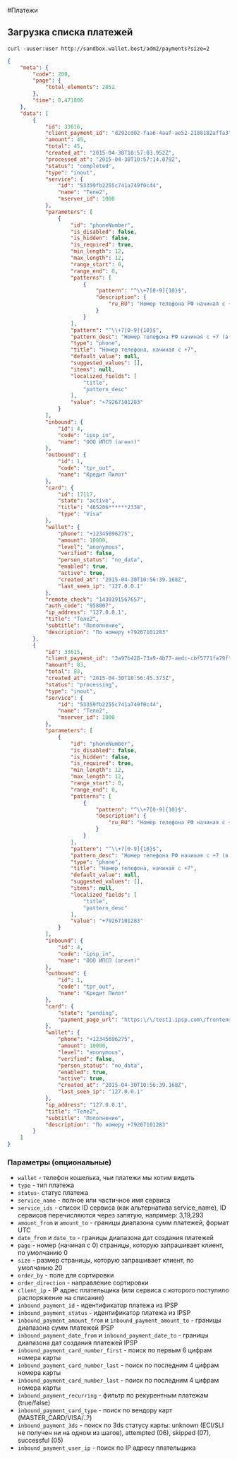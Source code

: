 #Платежи

## Загрузка списка платежей

```shell
curl -uuser:user http://sandbox.wallet.best/adm2/payments?size=2
```

```json
{
    "meta": {
        "code": 200,
        "page": {
            "total_elements": 2852
        },
        "time": 0.471806
    },
    "data": [
        {
            "id": 33616,
            "client_payment_id": "d292cd02-faa6-4aaf-ae52-2188182affa3",
            "amount": 45,
            "total": 45,
            "created_at": "2015-04-30T10:57:03.952Z",
            "processed_at": "2015-04-30T10:57:14.079Z",
            "status": "completed",
            "type": "inout",
            "service": {
                "id": "53359fb2255c741a749f0c44",
                "name": "Теле2",
                "mserver_id": 1000
            },
            "parameters": [
                {
                    "id": "phoneNumber",
                    "is_disabled": false,
                    "is_hidden": false,
                    "is_required": true,
                    "min_length": 12,
                    "max_length": 12,
                    "range_start": 0,
                    "range_end": 0,
                    "patterns": [
                        {
                            "pattern": "^\\+7[0-9]{10}$",
                            "description": {
                                "ru_RU": "Номер телефона РФ начиная с +7 (в международном формате). Например, +79261112233"
                            }
                        }
                    ],
                    "pattern": "^\\+7[0-9]{10}$",
                    "pattern_desc": "Номер телефона РФ начиная с +7 (в международном формате). Например, +79261112233",
                    "type": "phone",
                    "title": "Номер телефона, начиная с +7",
                    "default_value": null,
                    "suggested_values": [],
                    "items": null,
                    "localized_fields": [
                        "title",
                        "pattern_desc"
                    ],
                    "value": "+79267101283"
                }
            ],
            "inbound": {
                "id": 4,
                "code": "ipsp_in",
                "name": "ООО ИПСП (агент)"
            },
            "outbound": {
                "id": 1,
                "code": "tpr_out",
                "name": "Кредит Пилот"
            },
            "card": {
                "id": 17117,
                "state": "active",
                "title": "465206******2338",
                "type": "Visa"
            },
            "wallet": {
                "phone": "+12345696275",
                "amount": 10000,
                "level": "anonymous",
                "verified": false,
                "person_status": "no_data",
                "enabled": true,
                "active": true,
                "created_at": "2015-04-30T10:56:39.168Z",
                "last_seen_ip": "127.0.0.1"
            },
            "remote_check": "1430391567657",
            "auth_code": "958007",
            "ip_address": "127.0.0.1",
            "title": "Теле2",
            "subtitle": "Пополнение",
            "description": "По номеру +79267101283"
        },
        {
            "id": 33615,
            "client_payment_id": "3a97b428-73a9-4b77-aedc-cbf5771fa79f",
            "amount": 83,
            "total": 83,
            "created_at": "2015-04-30T10:56:45.373Z",
            "status": "processing",
            "type": "inout",
            "service": {
                "id": "53359fb2255c741a749f0c44",
                "name": "Теле2",
                "mserver_id": 1000
            },
            "parameters": [
                {
                    "id": "phoneNumber",
                    "is_disabled": false,
                    "is_hidden": false,
                    "is_required": true,
                    "min_length": 12,
                    "max_length": 12,
                    "range_start": 0,
                    "range_end": 0,
                    "patterns": [
                        {
                            "pattern": "^\\+7[0-9]{10}$",
                            "description": {
                                "ru_RU": "Номер телефона РФ начиная с +7 (в международном формате). Например, +79261112233"
                            }
                        }
                    ],
                    "pattern": "^\\+7[0-9]{10}$",
                    "pattern_desc": "Номер телефона РФ начиная с +7 (в международном формате). Например, +79261112233",
                    "type": "phone",
                    "title": "Номер телефона, начиная с +7",
                    "default_value": null,
                    "suggested_values": [],
                    "items": null,
                    "localized_fields": [
                        "title",
                        "pattern_desc"
                    ],
                    "value": "+79267101283"
                }
            ],
            "inbound": {
                "id": 4,
                "code": "ipsp_in",
                "name": "ООО ИПСП (агент)"
            },
            "outbound": {
                "id": 1,
                "code": "tpr_out",
                "name": "Кредит Пилот"
            },
            "card": {
                "state": "pending",
                "payment_page_url": "https:\/\/test1.ipsp.com\/frontend\/endpoint?product_id=1721&desc=BestWallet&payment_type=S&amount=83.00&currency=RUB&cf=33615&locale=ru&hash=a00265377f9cd33d130c4ef01f472d7e7813bea1"
            },
            "wallet": {
                "phone": "+12345696275",
                "amount": 10000,
                "level": "anonymous",
                "verified": false,
                "person_status": "no_data",
                "enabled": true,
                "active": true,
                "created_at": "2015-04-30T10:56:39.168Z",
                "last_seen_ip": "127.0.0.1"
            },
            "ip_address": "127.0.0.1",
            "title": "Теле2",
            "subtitle": "Пополнение",
            "description": "По номеру +79267101283"
        }
    ]
}
```

### Параметры (опциональные)

* `wallet` - телефон кошелька, чьи платежи мы хотим видеть
* `type` - тип платежа
* `status`- статус платежа
* `service_name` - полное или частичное имя сервиса
* `service_ids` - список ID сервиса (как альтернатива service_name), ID сервисов перечисляются через запятую, например: 3,19,293
* `amount_from` и `amount_to` - границы диапазона сумм платежей, формат UTC
* `date_from` и `date_to` - границы диапазона дат создания платежей
* `page` - номер (начиная с 0) страницы, которую запрашивает клиент, по умолчанию 0
* `size` - размер страницы, которую запрашивает клиент, по умолчанию 20
* `order_by` - поле для сортировки
* `order_direction` - направление сортировки
* `client_ip` - IP адрес плательщика (или сервиса с которого поступило распоряжение на списание)
* `inbound_payment_id` - идентификатор платежа из IPSP
* `inbound_payment_status` - идентификатор платежа из IPSP
* `inbound_payment_amount_from` и `inbound_payment_amount_to` - границы диапазона сумм платежей IPSP
* `inbound_payment_date_from` и `inbound_payment_date_to` - границы диапазона дат создания платежей IPSP
* `inbound_payment_card_number_first` - поиск по первым 6 цифрам номера карты
* `inbound_payment_card_number_last` - поиск по последним 4 цифрам номера карты
* `inbound_payment_card_number_last` - поиск по последним 4 цифрам номера карты
* `inbound_payment_recurring` - фильтр по рекурентным платежам (true/false)
* `inbound_payment_card_type` - поиск по вендору карт (MASTER_CARD/VISA/..?)
* `inbound_payment_3ds` - поиск по 3ds статусу карты: unknown (ECI/SLI не получен ни на одном из шагов), attempted (06), skipped (07), successful (05)
* `inbound_payment_user_ip` - поиск по IP адресу плательщика
